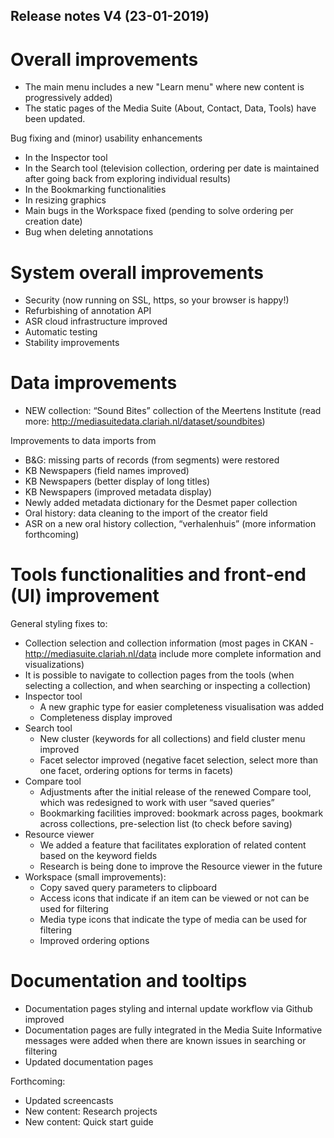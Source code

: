 Release notes V4 (23-01-2019)
---

# Overall improvements

- The main menu includes a new "Learn menu" where new content is progressively added)
- The static pages of the Media Suite (About, Contact, Data, Tools) have been updated. 

Bug fixing and (minor) usability enhancements

- In the Inspector tool
- In the Search tool (television collection, ordering per date is maintained after going back from exploring individual results)
- In the Bookmarking functionalities
- In resizing graphics
- Main bugs in the Workspace fixed (pending to solve ordering per creation date)
- Bug when deleting annotations

# System overall improvements

- Security (now running on SSL, https, so your browser is happy!)
- Refurbishing of annotation API
- ASR cloud infrastructure improved
- Automatic testing
- Stability improvements

# Data improvements

- NEW collection: “Sound Bites” collection of the Meertens Institute (read more: http://mediasuitedata.clariah.nl/dataset/soundbites)

Improvements to data imports from  

- B&G: missing parts of records (from segments) were restored
- KB Newspapers (field names improved)
- KB Newspapers (better display of long titles)
- KB Newspapers (improved metadata display)
- Newly added metadata dictionary for the Desmet paper collection
- Oral history: data cleaning to the import of the creator field
- ASR on a new oral history collection, “verhalenhuis” (more information forthcoming)

# Tools functionalities and front-end (UI) improvement

General styling fixes to: 

- Collection selection and collection information (most pages in CKAN -<http://mediasuite.clariah.nl/data> include more complete information and visualizations)
- It is possible to navigate to collection pages from the tools (when selecting a collection, and when searching or inspecting a collection)
- Inspector tool 
  - A new graphic type for easier completeness visualisation was added
  - Completeness display improved
- Search tool 
  - New cluster (keywords for all collections) and field cluster menu improved
  - Facet selector improved (negative facet selection, select more than one facet, ordering options for terms in facets)
- Compare tool 
  - Adjustments after the initial release of the renewed Compare tool, which was redesigned to work with user “saved queries”
  - Bookmarking facilities improved: bookmark across pages, bookmark across collections, pre-selection list (to check before saving)
- Resource viewer 
  - We added a feature that facilitates exploration of related content based on the keyword fields
  - Research is being done to improve the Resource viewer in the future
- Workspace (small improvements): 
  - Copy saved query parameters to clipboard
  - Access icons that indicate if an item can be viewed or not can be used for filtering
  - Media type icons that indicate the type of media can be used for filtering
  - Improved ordering options

# Documentation and tooltips

- Documentation pages styling and internal update workflow via Github improved
- Documentation pages are fully integrated in the Media Suite
  Informative messages were added when there are known issues in searching or filtering
- Updated documentation pages

Forthcoming: 

- Updated screencasts
- New content: Research projects
- New content: Quick start guide